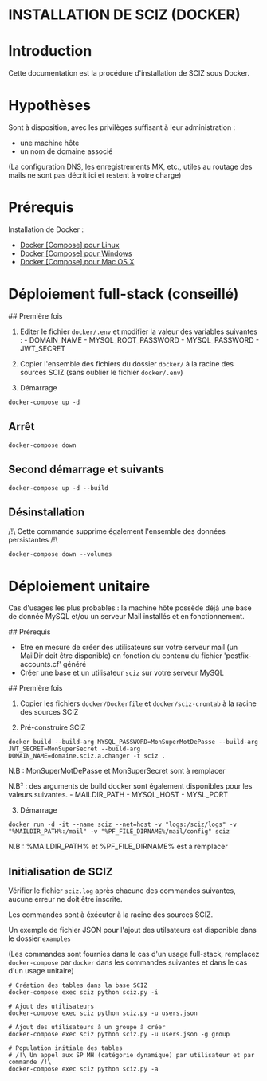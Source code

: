 INSTALLATION DE SCIZ (DOCKER)
===

# Introduction

Cette documentation est la procédure d'installation de SCIZ sous Docker.

# Hypothèses

Sont à disposition, avec les privilèges suffisant à leur administration :
 - une machine hôte
 - un nom de domaine associé

 (La configuration DNS, les enregistrements MX, etc., utiles au routage des mails ne sont pas décrit ici et restent à votre charge)

# Prérequis

Installation de Docker :

  - [Docker \[Compose\] pour Linux](https://docs.docker.com/engine/installation/linux/)
  - [Docker \[Compose\] pour Windows](https://docs.docker.com/engine/installation/windows/)
  - [Docker \[Compose\] pour Mac OS X](https://docs.docker.com/engine/installation/mac/)

# Déploiement full-stack (conseillé)

## Première fois

  1. Editer le fichier ```docker/.env``` et modifier la valeur des variables suivantes :
    - DOMAIN_NAME
    - MYSQL_ROOT_PASSWORD
    - MYSQL_PASSWORD
    - JWT_SECRET

  2. Copier l'ensemble des fichiers du dossier ```docker/``` à la racine des sources SCIZ (sans oublier le fichier ```docker/.env```)

  3. Démarrage

  ```
  docker-compose up -d
  ```

## Arrêt

  ```
  docker-compose down
  ```

## Second démarrage et suivants

  ```
  docker-compose up -d --build
  ```

## Désinstallation

/!\ Cette commande supprime également l'ensemble des données persistantes /!\

  ```
  docker-compose down --volumes
  ```

# Déploiement unitaire

Cas d'usages les plus probables : la machine hôte possède déjà une base de donnée MySQL et/ou un serveur Mail installés et en fonctionnement.

## Prérequis

  - Etre en mesure de créer des utilisateurs sur votre serveur mail (un MailDir doit être disponible) en fonction du contenu du fichier 'postfix-accounts.cf' généré
  - Créer une base et un utilisateur ```sciz``` sur votre serveur MySQL

## Première fois

  1. Copier les fichiers ```docker/Dockerfile``` et ```docker/sciz-crontab``` à la racine des sources SCIZ

  2. Pré-construire SCIZ

  ```
  docker build --build-arg MYSQL_PASSWORD=MonSuperMotDePasse --build-arg JWT_SECRET=MonSuperSecret --build-arg DOMAIN_NAME=domaine.sciz.a.changer -t sciz .
  ```
  N.B : MonSuperMotDePasse et MonSuperSecret sont à remplacer

  N.B² : des arguments de build docker sont également disponibles pour les valeurs suivantes.
    - MAILDIR_PATH
    - MYSQL_HOST
    - MYSL_PORT

  3. Démarrage

  ```
  docker run -d -it --name sciz --net=host -v "logs:/sciz/logs" -v "%MAILDIR_PATH%:/mail" -v "%PF_FILE_DIRNAME%/mail/config" sciz
  ```

  N.B : %MAILDIR_PATH% et %PF_FILE_DIRNAME% est à remplacer

## Initialisation de SCIZ

  Vérifier le fichier ```sciz.log``` après chacune des commandes suivantes, aucune erreur ne doit être inscrite.

  Les commandes sont à éxécuter à la racine des sources SCIZ.

  Un exemple de fichier JSON pour l'ajout des utilsateurs est disponible dans le dossier ```examples```

  (Les commandes sont fournies dans le cas d'un usage full-stack, remplacez ```docker-compose``` par ```docker``` dans les commandes suivantes et dans le cas d'un usage unitaire)

  ```
  # Création des tables dans la base SCIZ
  docker-compose exec sciz python sciz.py -i

  # Ajout des utilisateurs
  docker-compose exec sciz python sciz.py -u users.json
  
  # Ajout des utilisateurs à un groupe à créer
  docker-compose exec sciz python sciz.py -u users.json -g group

  # Population initiale des tables
  # /!\ Un appel aux SP MH (catégorie dynamique) par utilisateur et par commande /!\
  docker-compose exec sciz python sciz.py -a
  ```
